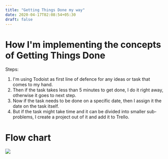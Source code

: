 ```yaml
---
title: "Getting Things Done my way"
date: 2020-04-17T02:08:54+05:30
draft: false
---
```


# How I'm implementing the concepts of Getting Things Done 
Steps:  
1)  I'm using Todoist as first line of defence for any ideas or task that comes to my hand.    
2)  Then if the task takes less than 5 minutes to get done, I do it right away, otherwise it goes to next step.   
3)  Now if the task needs to be done on a specific date, then I assign it the date on the task itself.  
4)  But if the task might take time and it can be divided into smaller sub-problems, I create a project out of it and add it to Trello.  

# Flow chart   
![](/images/2020-04-17-02-13-37.png)